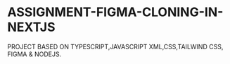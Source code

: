 # ASSIGNMENT-FIGMA-CLONING-IN-NEXTJS
PROJECT BASED ON TYPESCRIPT,JAVASCRIPT XML,CSS,TAILWIND CSS, FIGMA &amp; NODEJS.
